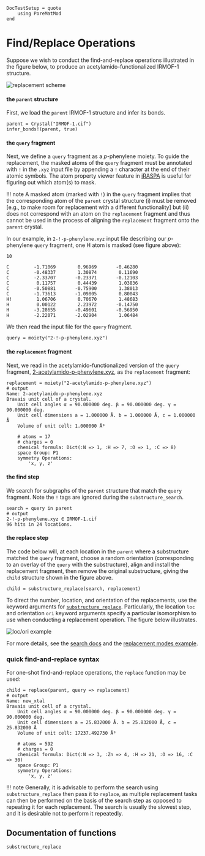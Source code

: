 ```@meta
DocTestSetup = quote
    using PoreMatMod
end
```
# Find/Replace Operations

Suppose we wish to conduct the find-and-replace operations illustrated in the figure below, to produce an acetylamido-functionalized IRMOF-1 structure.

![replacement scheme](../../assets/replace/s_moty-to-r_moty.png)

#### the `parent` structure
First, we load the `parent` IRMOF-1 structure and infer its bonds.

```jldoctest replace_md; output=false
parent = Crystal("IRMOF-1.cif")
infer_bonds!(parent, true)
```

#### the `query` fragment
Next, we define a `query` fragment as a *p*-phenylene moiety.
To guide the replacement, the masked atoms of the `query` fragment must be annotated with `!` in the `.xyz` input file by appending a `!` character at the end of their atomic symbols.
The atom property viewer feature in [iRASPA](https://iraspa.org/) is useful for figuring out which atom(s) to mask.

!!! note
    A masked atom (marked with `!`) in the `query` fragment implies that the corresponding atom of the `parent` crystal structure (i) must be removed [e.g., to make room for replacement with a different functionality] but (ii) does not correspond with an atom on the `replacement` fragment and thus cannot be used in the process of aligning the `replacement` fragment onto the `parent` crystal. 

In our example, in `2-!-p-phenylene.xyz` input file describing our *p*-phenylene `query` fragment, one H atom is masked (see figure above):

```
10

C         -1.71069        0.96969       -0.46280
C         -0.48337        1.30874        0.11690
C         -2.33707       -0.23371       -0.12103
C          0.11757        0.44439        1.03836
C         -0.50881       -0.75900        1.38013
C         -1.73613       -1.09805        0.80043
H!         1.06706        0.70670        1.48683
H          0.00122        2.23972       -0.14750
H         -3.28655       -0.49601       -0.56950
H         -2.22071       -2.02904        1.06484
```

We then read the input file for the `query` fragment.

```jldoctest replace_md; output=false
query = moiety("2-!-p-phenylene.xyz")
```

#### the `replacement` fragment

Next, we read in the acetylamido-functionalized version of the `query` fragment, [2-acetylamido-p-phenylene.xyz](../../../assets/replace/2-acetylamido-p-phenylene.xyz), as the `replacement` fragment:

```jldoctest replace_md; output=false
replacement = moiety("2-acetylamido-p-phenylene.xyz")
# output
Name: 2-acetylamido-p-phenylene.xyz
Bravais unit cell of a crystal.
	Unit cell angles α = 90.000000 deg. β = 90.000000 deg. γ = 90.000000 deg.
	Unit cell dimensions a = 1.000000 Å. b = 1.000000 Å, c = 1.000000 Å
	Volume of unit cell: 1.000000 Å³

	# atoms = 17
	# charges = 0
	chemical formula: Dict(:N => 1, :H => 7, :O => 1, :C => 8)
	space Group: P1
	symmetry Operations:
		'x, y, z'
```

#### the find step

We search for subgraphs of the `parent` structure that match the `query` fragment.
Note the `!` tags are ignored during the `substructure_search`.

```jldoctest replace_md; output=false
search = query in parent
# output
2-!-p-phenylene.xyz ∈ IRMOF-1.cif
96 hits in 24 locations.
```

#### the replace step
The code below will, at each location in the `parent` where a substructure matched the `query` fragment, choose a random orientation (corresponding to an overlay of the `query` with the substructure), align and install the replacement fragment, then remove the original substructure, giving the `child` structure shown in the figure above.

```jldoctest replace_md; output=false
child = substructure_replace(search, replacement)
```

To direct the number, location, and orientation of the replacements, use the keyword arguments for [`substructure_replace`](@ref). Particularly, the location `loc` and orientation `ori` keyword arguments specify a particular isomorphism to use when conducting a replacement operation. The figure below illustrates.

![loc/ori example](../../assets/replace/loc_ori_example.png)

For more details, see the [search docs](../../manual/find) and the [replacement modes example](../../examples/replacement_modes.html).

### quick find-and-replace syntax

For one-shot find-and-replace operations, the `replace` function may be used:

```jldoctest replace_md; output=false
child = replace(parent, query => replacement)
# output
Name: new_xtal
Bravais unit cell of a crystal.
	Unit cell angles α = 90.000000 deg. β = 90.000000 deg. γ = 90.000000 deg.
	Unit cell dimensions a = 25.832000 Å. b = 25.832000 Å, c = 25.832000 Å
	Volume of unit cell: 17237.492730 Å³

	# atoms = 592
	# charges = 0
	chemical formula: Dict(:N => 3, :Zn => 4, :H => 21, :O => 16, :C => 30)
	space Group: P1
	symmetry Operations:
		'x, y, z'
```

!!! note
    Generally, it is advisable to perform the search using `substructure_replace` then pass it to `replace`, as multiple replacement tasks can then be performed on the basis of the search step as opposed to repeating it for each replacement. The search is usually the slowest step, and it is desirable not to perform it repeatedly.

## Documentation of functions

```@docs
substructure_replace
```
